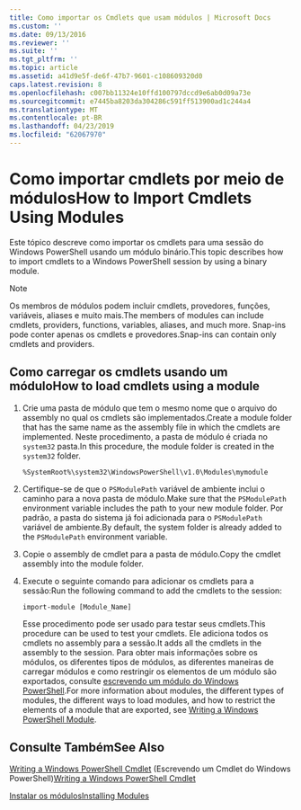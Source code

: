 ```yaml
---
title: Como importar os Cmdlets que usam módulos | Microsoft Docs
ms.custom: ''
ms.date: 09/13/2016
ms.reviewer: ''
ms.suite: ''
ms.tgt_pltfrm: ''
ms.topic: article
ms.assetid: a41d9e5f-de6f-47b7-9601-c108609320d0
caps.latest.revision: 8
ms.openlocfilehash: c007bb11324e10ffd100797dccd9e6ab0d09a73e
ms.sourcegitcommit: e7445ba8203da304286c591ff513900ad1c244a4
ms.translationtype: MT
ms.contentlocale: pt-BR
ms.lasthandoff: 04/23/2019
ms.locfileid: "62067970"
---
```

# <a name="how-to-import-cmdlets-using-modules"></a><span data-ttu-id="c0288-102">Como importar cmdlets por meio de módulos</span><span class="sxs-lookup"><span data-stu-id="c0288-102">How to Import Cmdlets Using Modules</span></span>

<span data-ttu-id="c0288-103">Este tópico descreve como importar os cmdlets para uma sessão do Windows PowerShell usando um módulo binário.</span><span class="sxs-lookup"><span data-stu-id="c0288-103">This topic describes how to import cmdlets to a Windows PowerShell session by using a binary module.</span></span>

> [!NOTE]
> <span data-ttu-id="c0288-104">Os membros de módulos podem incluir cmdlets, provedores, funções, variáveis, aliases e muito mais.</span><span class="sxs-lookup"><span data-stu-id="c0288-104">The members of modules can include cmdlets, providers, functions, variables, aliases, and much more.</span></span> <span data-ttu-id="c0288-105">Snap-ins pode conter apenas os cmdlets e provedores.</span><span class="sxs-lookup"><span data-stu-id="c0288-105">Snap-ins can contain only cmdlets and providers.</span></span>

## <a name="how-to-load-cmdlets-using-a-module"></a><span data-ttu-id="c0288-106">Como carregar os cmdlets usando um módulo</span><span class="sxs-lookup"><span data-stu-id="c0288-106">How to load cmdlets using a module</span></span>

1. <span data-ttu-id="c0288-107">Crie uma pasta de módulo que tem o mesmo nome que o arquivo do assembly no qual os cmdlets são implementados.</span><span class="sxs-lookup"><span data-stu-id="c0288-107">Create a module folder that has the same name as the assembly file in which the cmdlets are implemented.</span></span> <span data-ttu-id="c0288-108">Neste procedimento, a pasta de módulo é criada no `system32` pasta.</span><span class="sxs-lookup"><span data-stu-id="c0288-108">In this procedure, the module folder is created in the `system32` folder.</span></span>

   `%SystemRoot%\system32\WindowsPowerShell\v1.0\Modules\mymodule`

2. <span data-ttu-id="c0288-109">Certifique-se de que o `PSModulePath` variável de ambiente inclui o caminho para a nova pasta de módulo.</span><span class="sxs-lookup"><span data-stu-id="c0288-109">Make sure that the `PSModulePath` environment variable includes the path to your new module folder.</span></span> <span data-ttu-id="c0288-110">Por padrão, a pasta do sistema já foi adicionada para o `PSModulePath` variável de ambiente.</span><span class="sxs-lookup"><span data-stu-id="c0288-110">By default, the system folder is already added to the `PSModulePath` environment variable.</span></span>

3. <span data-ttu-id="c0288-111">Copie o assembly de cmdlet para a pasta de módulo.</span><span class="sxs-lookup"><span data-stu-id="c0288-111">Copy the cmdlet assembly into the module folder.</span></span>

4. <span data-ttu-id="c0288-112">Execute o seguinte comando para adicionar os cmdlets para a sessão:</span><span class="sxs-lookup"><span data-stu-id="c0288-112">Run the following command to add the cmdlets to the session:</span></span>

   `import-module [Module_Name]`

   <span data-ttu-id="c0288-113">Esse procedimento pode ser usado para testar seus cmdlets.</span><span class="sxs-lookup"><span data-stu-id="c0288-113">This procedure can be used to test your cmdlets.</span></span> <span data-ttu-id="c0288-114">Ele adiciona todos os cmdlets no assembly para a sessão.</span><span class="sxs-lookup"><span data-stu-id="c0288-114">It adds all the cmdlets in the assembly to the session.</span></span> <span data-ttu-id="c0288-115">Para obter mais informações sobre os módulos, os diferentes tipos de módulos, as diferentes maneiras de carregar módulos e como restringir os elementos de um módulo são exportados, consulte [escrevendo um módulo do Windows PowerShell](../module/writing-a-windows-powershell-module.md).</span><span class="sxs-lookup"><span data-stu-id="c0288-115">For more information about modules, the different types of modules, the different ways to load modules, and how to restrict the elements of a module that are exported, see [Writing a Windows PowerShell Module](../module/writing-a-windows-powershell-module.md).</span></span>

## <a name="see-also"></a><span data-ttu-id="c0288-116">Consulte Também</span><span class="sxs-lookup"><span data-stu-id="c0288-116">See Also</span></span>

<span data-ttu-id="c0288-117">[Writing a Windows PowerShell Cmdlet](./writing-a-windows-powershell-cmdlet.md) (Escrevendo um Cmdlet do Windows PowerShell)</span><span class="sxs-lookup"><span data-stu-id="c0288-117">[Writing a Windows PowerShell Cmdlet](./writing-a-windows-powershell-cmdlet.md)</span></span>

[<span data-ttu-id="c0288-118">Instalar os módulos</span><span class="sxs-lookup"><span data-stu-id="c0288-118">Installing Modules</span></span>](../module/installing-a-powershell-module.md)